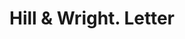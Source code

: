---
doi: 10.7916/D8DB9CX8
date_other: '1870'
date_other_textual: 1870-1879
form: correspondence
genre:
- Letters (correspondence)
name:
- Hill & Wright
object_in_context_url: https://biggert.cul.columbia.edu/items/view/ave_biggert_00389
subject_hierarchical_geographic:
- Boston, Massachusetts, United States
subject_name:
- Hill & Wright
title: Hill & Wright. Letter
sort_title: Hill & Wright. Letter
call_number: ave_biggert_00389
coordinates:
- 42.35805555555556,-71.06361111111111
pid: ave_biggert_00389
identifiers: ave_biggert_00389
permalink: /biggert/ave_biggert_00389/
layout: iiif-image-page
---